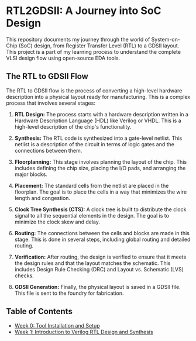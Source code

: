 # RTL2GDSII: A Journey into SoC Design

This repository documents my journey through the world of System-on-Chip (SoC) design, from Register Transfer Level (RTL) to a GDSII layout. This project is a part of my learning process to understand the complete VLSI design flow using open-source EDA tools.

## The RTL to GDSII Flow

The RTL to GDSII flow is the process of converting a high-level hardware description into a physical layout ready for manufacturing. This is a complex process that involves several stages:

1.  **RTL Design:** The process starts with a hardware description written in a Hardware Description Language (HDL) like Verilog or VHDL. This is a high-level description of the chip's functionality.

2.  **Synthesis:** The RTL code is synthesized into a gate-level netlist. This netlist is a description of the circuit in terms of logic gates and the connections between them.

3.  **Floorplanning:** This stage involves planning the layout of the chip. This includes defining the chip size, placing the I/O pads, and arranging the major blocks.

4.  **Placement:** The standard cells from the netlist are placed in the floorplan. The goal is to place the cells in a way that minimizes the wire length and congestion.

5.  **Clock Tree Synthesis (CTS):** A clock tree is built to distribute the clock signal to all the sequential elements in the design. The goal is to minimize the clock skew and delay.

6.  **Routing:** The connections between the cells and blocks are made in this stage. This is done in several steps, including global routing and detailed routing.

7.  **Verification:** After routing, the design is verified to ensure that it meets the design rules and that the layout matches the schematic. This includes Design Rule Checking (DRC) and Layout vs. Schematic (LVS) checks.

8.  **GDSII Generation:** Finally, the physical layout is saved in a GDSII file. This file is sent to the foundry for fabrication.

## Table of Contents

*   [Week 0: Tool Installation and Setup](WEEK_0)
*   [Week 1: Introduction to Verilog RTL Design and Synthesis](WEEK_1)
